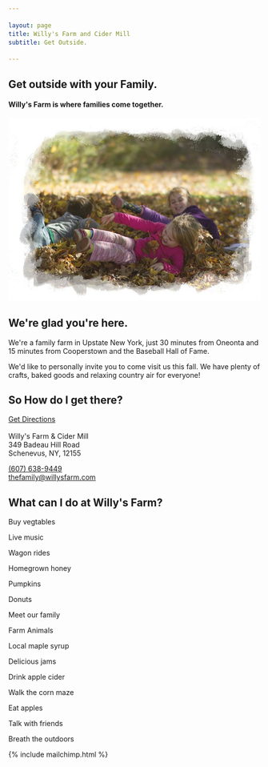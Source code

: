 ```yaml
---

layout: page
title: Willy's Farm and Cider Mill
subtitle: Get Outside.

---
```


<div class="header-images">
<div class="hero">
	<h2>Get outside with your Family.</h2>
	<h4>Willy's Farm is where families come together.</h4>
</div>

<img src="/library/img/kids-playing-in-leaves.jpg" alt="Children playing in leaves">
</div>

## We're glad you're here.

<section>
<p>We're a family farm in Upstate New York, just 30 minutes from Oneonta and 15 minutes from Cooperstown and the Baseball Hall of Fame.</p>

<p>We'd like to personally invite you to come visit us this fall. We have plenty of crafts, baked goods and relaxing country air for everyone!</p>
</section>

## So How do I get there?

<a href="https://www.google.com/maps/dir/''/willy's+farm+and+cider+mill/@42.6034999,-74.9104093,12z/data=!4m8!4m7!1m0!1m5!1m1!1s0x89dc0f128a9e150d:0x429cbfaa2edf2354!2m2!1d-74.8403694!2d42.6035212" class="nav-button">Get Directions</a><br>
<br>
Willy's Farm & Cider Mill<br>
349 Badeau Hill Road<br>
Schenevus, NY, 12155<br>

<a class="underline" href="tel:607-638-9449">(607) 638-9449</a><br>
<a class="underline" href="mailto:thefamily@willysfarm.com">thefamily@willysfarm.com</a>

## What can I do at Willy's Farm?

<div class="item-grid">
	<div class="item wf-1"><p>Buy vegtables</p></div>
	<div class="item wf-2"><p>Live music</p></div>
	<div class="item wf-3"><p>Wagon rides</p></div>
	<div class="item wf-4"><p>Homegrown honey</p></div>
	<div class="item wf-5"><p>Pumpkins</p></div>
	<div class="item wf-6"><p>Donuts</p></div>
	<div class="item wf-8"><p>Meet our family</p></div>
	<div class="item wf-9"><p>Farm Animals</p></div>
	<div class="item wf-10"><p>Local maple syrup</p></div>
	<div class="item wf-11"><p>Delicious jams</p></div>
	<div class="item wf-17"><p>Drink apple cider</p></div>
	<div class="item wf-13"><p>Walk the corn maze</p></div>
	<div class="item wf-14"><p>Eat apples</p></div>
	<div class="item wf-15"><p>Talk with friends</p></div>
	<div class="item wf-16"><p>Breath the outdoors</p></div>
</div>

{% include mailchimp.html %}
